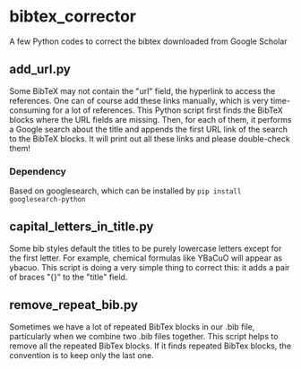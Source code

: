 # bibtex_corrector
A few Python codes to correct the bibtex downloaded from Google Scholar
## add_url.py
Some BibTeX may not contain the "url" field, the hyperlink to access the references. One can of course add these links manually, which is very time-consuming for a lot of references. 
This Python script first finds the BibTeX blocks where the URL fields are missing. Then, for each of them, it performs a Google search about the title and appends the first URL link of the search to the BibTeX blocks. It will print out all these links and please double-check them!
### Dependency
Based on googlesearch, which can be installed by 
```pip install googlesearch-python```
## capital_letters_in_title.py
Some bib styles default the titles to be purely lowercase letters except for the first letter. For example, chemical formulas like YBaCuO will appear as ybacuo. This script is doing a very simple thing to correct this: it adds a pair of braces "{}" to the "title" field. 
## remove_repeat_bib.py
Sometimes we have a lot of repeated BibTex blocks in our .bib file, particularly when we combine two .bib files together. This script helps to remove all the repeated BibTex blocks. If it finds repeated BibTex blocks, the convention is to keep only the last one. 
